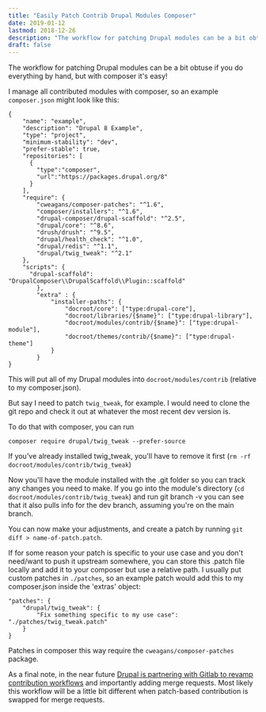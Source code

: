 ```yaml
---
title: "Easily Patch Contrib Drupal Modules Composer"
date: 2019-01-12
lastmod: 2018-12-26
description: "The workflow for patching Drupal modules can be a bit obtuse if you do everything by hand, but with composer it's easy!"
draft: false
---
```


The workflow for patching Drupal modules can be a bit obtuse if you do everything by hand, but with composer it's easy!

I manage all contributed modules with composer, so an example `composer.json` might look like this:

    {
        "name": "example",
        "description": "Drupal 8 Example",
        "type": "project",
        "minimum-stability": "dev",
        "prefer-stable": true,
        "repositories": [
          {
            "type":"composer",
            "url":"https://packages.drupal.org/8"
          }
        ],
        "require": {
            "cweagans/composer-patches": "^1.6",
            "composer/installers": "^1.6",
            "drupal-composer/drupal-scaffold": "^2.5",
            "drupal/core": "^8.6",
            "drush/drush": "^9.5",
            "drupal/health_check": "^1.0",
            "drupal/redis": "^1.1",
            "drupal/twig_tweak": "^2.1"
        },
        "scripts": {
          "drupal-scaffold": "DrupalComposer\\DrupalScaffold\\Plugin::scaffold"
    		},
    		"extra" : {
    			"installer-paths": {
    				"docroot/core": ["type:drupal-core"],
    				"docroot/libraries/{$name}": ["type:drupal-library"],
    				"docroot/modules/contrib/{$name}": ["type:drupal-module"],
    				"docroot/themes/contrib/{$name}": ["type:drupal-theme"]
    			}
    		}
    }

This will put all of my Drupal modules into `docroot/modules/contrib` (relative to my composer.json).

But say I need to patch `twig_tweak`, for example. I would need to clone the git repo and check it out at whatever the most recent dev version is.

To do that with composer, you can run

    composer require drupal/twig_tweak --prefer-source 

If you've already installed twig\_tweak, you'll have to remove it first (`rm -rf docroot/modules/contrib/twig_tweak`)

Now you'll have the module installed with the .git folder so you can track any changes you need to make.  If you go into the module's directory (`cd docroot/modules/contrib/twig_tweak`) and run git branch -v you can see that it also pulls info for the dev branch, assuming you're on the main branch.

You can now make your adjustments, and create a patch by running `git diff > name-of-patch.patch`.

If for some reason your patch is specific to your use case and you don't need/want to push it upstream somewhere, you can store this .patch file locally and add it to your composer but use a relative path.  I usually put custom patches in `./patches`, so an example patch would add this to my composer.json inside the 'extras' object:

    "patches": {
        "drupal/twig_tweak": {
            "Fix something specific to my use case": "./patches/twig_tweak.patch"
        }
    }

Patches in composer this way require the `cweagans/composer-patches` package.

As a final note, in the near future [Drupal is partnering with Gitlab to revamp contribution workflows](https://www.drupal.org/drupalorg/blog/developer-tools-initiative-part-5-gitlab-partnership) and importantly adding merge requests. Most likely this workflow will be a little bit different when patch-based contribution is swapped for merge requests.